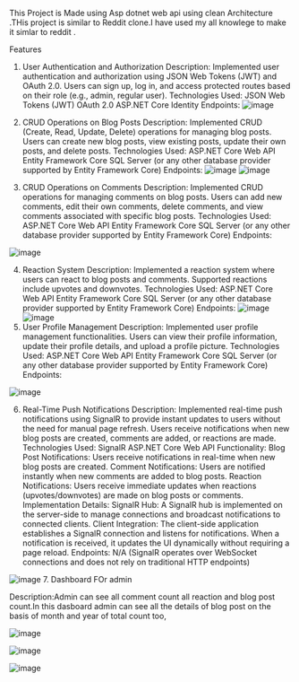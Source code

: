 This Project is Made using Asp dotnet web api using clean Architecture .THis project is similar to  Reddit clone.I have used my all knowlege to make it simlar to reddit .

Features
1. User Authentication and Authorization
Description: Implemented user authentication and authorization using JSON Web Tokens (JWT) and OAuth 2.0. Users can sign up, log in, and access protected routes based on their role (e.g., admin, regular user).
Technologies Used:
JSON Web Tokens (JWT)
OAuth 2.0
ASP.NET Core Identity
Endpoints:
![image](https://github.com/bhandarimanoj612/BisleriumAspDotnet-CleanArchitectureWebApi/assets/105379940/c8d363b9-a8fa-4fb5-95cc-68a3432c8e97)

2. CRUD Operations on Blog Posts
Description: Implemented CRUD (Create, Read, Update, Delete) operations for managing blog posts. Users can create new blog posts, view existing posts, update their own posts, and delete posts.
Technologies Used:
ASP.NET Core Web API
Entity Framework Core
SQL Server (or any other database provider supported by Entity Framework Core)
Endpoints:
![image](https://github.com/bhandarimanoj612/BisleriumAspDotnet-CleanArchitectureWebApi/assets/105379940/abb948f7-a0c1-4542-bde0-ea0700944b38)
![image](https://github.com/bhandarimanoj612/BisleriumAspDotnet-CleanArchitectureWebApi/assets/105379940/e10ad2f1-6ec8-41c3-af35-fbb60c5ff347)
3. CRUD Operations on Comments
Description: Implemented CRUD operations for managing comments on blog posts. Users can add new comments, edit their own comments, delete comments, and view comments associated with specific blog posts.
Technologies Used:
ASP.NET Core Web API
Entity Framework Core
SQL Server (or any other database provider supported by Entity Framework Core)
Endpoints:

![image](https://github.com/bhandarimanoj612/BisleriumAspDotnet-CleanArchitectureWebApi/assets/105379940/af663722-c272-4346-8634-daa2cac9121f)

4. Reaction System
Description: Implemented a reaction system where users can react to blog posts and comments. Supported reactions include upvotes and downvotes.
Technologies Used:
ASP.NET Core Web API
Entity Framework Core
SQL Server (or any other database provider supported by Entity Framework Core)
Endpoints:
![image](https://github.com/bhandarimanoj612/BisleriumAspDotnet-CleanArchitectureWebApi/assets/105379940/3a2b2110-0e9a-4981-9353-1c9f1f343ea5)
![image](https://github.com/bhandarimanoj612/BisleriumAspDotnet-CleanArchitectureWebApi/assets/105379940/e356e152-977c-414e-9d81-1f065901cdec)
5. User Profile Management
Description: Implemented user profile management functionalities. Users can view their profile information, update their profile details, and upload a profile picture.
Technologies Used:
ASP.NET Core Web API
Entity Framework Core
SQL Server (or any other database provider supported by Entity Framework Core)
Endpoints:

![image](https://github.com/bhandarimanoj612/BisleriumAspDotnet-CleanArchitectureWebApi/assets/105379940/08ce49f5-8f74-4e98-8cdc-c2ed6fdabe7f)

6. Real-Time Push Notifications
Description: Implemented real-time push notifications using SignalR to provide instant updates to users without the need for manual page refresh. Users receive notifications when new blog posts are created, comments are added, or reactions are made.
Technologies Used:
SignalR
ASP.NET Core Web API
Functionality:
Blog Post Notifications: Users receive notifications in real-time when new blog posts are created.
Comment Notifications: Users are notified instantly when new comments are added to blog posts.
Reaction Notifications: Users receive immediate updates when reactions (upvotes/downvotes) are made on blog posts or comments.
Implementation Details:
SignalR Hub: A SignalR hub is implemented on the server-side to manage connections and broadcast notifications to connected clients.
Client Integration: The client-side application establishes a SignalR connection and listens for notifications. When a notification is received, it updates the UI dynamically without requiring a page reload.
Endpoints:
N/A (SignalR operates over WebSocket connections and does not rely on traditional HTTP endpoints)

![image](https://github.com/bhandarimanoj612/BisleriumAspDotnet-CleanArchitectureWebApi/assets/105379940/33a62238-3ece-408d-8b90-b812876edc2d)
7. Dashboard FOr admin

Description:Admin can see all comment count all reaction and  blog post count.In this dasboard admin can see all the details of blog post on the basis of month and year of total count too,

![image](https://github.com/bhandarimanoj612/BisleriumAspDotnet-CleanArchitectureWebApi/assets/105379940/2b4390d6-6225-4b5d-828b-73ee2934d770)

![image](https://github.com/bhandarimanoj612/BisleriumAspDotnet-CleanArchitectureWebApi/assets/105379940/7c1dacd4-bc76-4e8e-b033-52834c70ade0)

![image](https://github.com/bhandarimanoj612/BisleriumAspDotnet-CleanArchitectureWebApi/assets/105379940/4262cda9-f58d-4312-81f3-d16655f5ad75)

